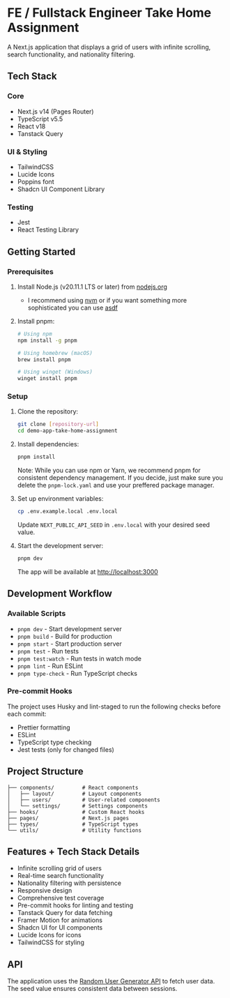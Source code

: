 # FE / Fullstack Engineer Take Home Assignment

A Next.js application that displays a grid of users with infinite scrolling, search functionality, and nationality
filtering.

## Tech Stack

### Core

- Next.js v14 (Pages Router)
- TypeScript v5.5
- React v18
- Tanstack Query

### UI & Styling

- TailwindCSS
- Lucide Icons
- Poppins font
- Shadcn UI Component Library

### Testing

- Jest
- React Testing Library

## Getting Started

### Prerequisites

1. Install Node.js (v20.11.1 LTS or later) from [nodejs.org](https://nodejs.org/)

    - I recommend using [nvm](https://github.com/nvm-sh/nvm) or if you want something more sophisticated you can use
      [asdf](https://asdf-vm.com/)

2. Install pnpm:

    ```bash
    # Using npm
    npm install -g pnpm

    # Using homebrew (macOS)
    brew install pnpm

    # Using winget (Windows)
    winget install pnpm
    ```

### Setup

1. Clone the repository:

    ```bash
    git clone [repository-url]
    cd demo-app-take-home-assignment
    ```

2. Install dependencies:

    ```bash
    pnpm install
    ```

    Note: While you can use npm or Yarn, we recommend pnpm for consistent dependency management. If you decide, just
    make sure you delete the `pnpm-lock.yaml` and use your preffered package manager.

3. Set up environment variables:

    ```bash
    cp .env.example.local .env.local
    ```

    Update `NEXT_PUBLIC_API_SEED` in `.env.local` with your desired seed value.

4. Start the development server:
    ```bash
    pnpm dev
    ```
    The app will be available at [http://localhost:3000](http://localhost:3000)

## Development Workflow

### Available Scripts

- `pnpm dev` - Start development server
- `pnpm build` - Build for production
- `pnpm start` - Start production server
- `pnpm test` - Run tests
- `pnpm test:watch` - Run tests in watch mode
- `pnpm lint` - Run ESLint
- `pnpm type-check` - Run TypeScript checks

### Pre-commit Hooks

The project uses Husky and lint-staged to run the following checks before each commit:

- Prettier formatting
- ESLint
- TypeScript type checking
- Jest tests (only for changed files)

## Project Structure

```
├── components/         # React components
│   ├── layout/         # Layout components
│   ├── users/          # User-related components
│   └── settings/       # Settings components
├── hooks/              # Custom React hooks
├── pages/              # Next.js pages
├── types/              # TypeScript types
└── utils/              # Utility functions
```

## Features + Tech Stack Details

- Infinite scrolling grid of users
- Real-time search functionality
- Nationality filtering with persistence
- Responsive design
- Comprehensive test coverage
- Pre-commit hooks for linting and testing
- Tanstack Query for data fetching
- Framer Motion for animations
- Shadcn UI for UI components
- Lucide Icons for icons
- TailwindCSS for styling

## API

The application uses the [Random User Generator API](https://randomuser.me/) to fetch user data. The seed value ensures
consistent data between sessions.
